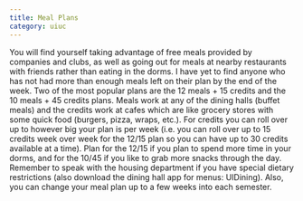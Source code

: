 ```yaml
---
title: Meal Plans
category: uiuc
---
```


You will find yourself taking advantage of free meals provided by 
companies and clubs, as well as going out for meals at nearby 
restaurants with friends rather than eating in the dorms. I have 
yet to find anyone who has not had more than enough meals left 
on their plan by the end of the week. Two of the most popular 
plans are the 12 meals + 15 credits and the 10 meals + 45 credits 
plans. Meals work at any of the dining halls (buffet meals) and 
the credits work at cafes which are like grocery stores with some 
quick food (burgers, pizza, wraps, etc.). For credits you can roll 
over up to however big your plan is per week (i.e. you can roll 
over up to 15 credits week over week for the 12/15 plan so you can 
have up to 30 credits available at a time). Plan for the 12/15 if 
you plan to spend more time in your dorms, and for the 10/45 if you 
like to grab more snacks through the day. Remember to speak with the 
housing department if you have special dietary restrictions (also 
download the dining hall app for menus: UIDining). Also, you can 
change your meal plan up to a few weeks into each semester.
